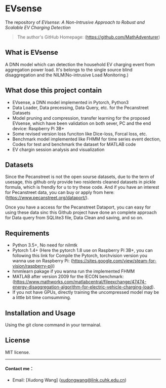# EVsense

The repository of *EVsense: A Non-Intrusive Approach to Robust and Scalable EV Charging Detection*

> The author's GitHub Homepage: (https://github.com/MathAdventurer)

## What is EVsense

 A DNN model which can detection the household EV charging event from  aggregation power load. It's belongs to the single source blind disaggregation and the NILM(No-intrusive Load Monitoring.)

## What dose this project contain

  - EVsense, a DNN model implemented in Pytorch, Python3
  - Data Loader, Data precessing, Data Query, etc. for the Pecanstreet Datasets
  - Model pruning and compression, transfer learning for the proposed EVsense, which have been validation on both sever, PC and the end device: Raspberry Pi 3B+
  - Some revised version loss funciton like Dice-loss, Forcal loss, etc.
  - Benchmark model implemented like FHMM for time series event dection, Codes for test and benchmark the dataset for MATLAB code
  - EV chargin session analysis and visualization

## Datasets

 Since the Pecanstreet is not the open sourse datasets, due to the term of usesage, this github only provide two residents cleaned datasets in pickle formula, which is frendly for u to try these code. And if you have an interest for Pecanstreet data, you can buy or apply from here: (https://www.pecanstreet.org/dataport/).
 
 Once you have a access for the Pecanstreet Dataport, you can easy for using these data sinc this Github project have done an complete approach for Data query from SQLlite3 file, Data Clean and saving, and so on.

## Requirements

  - Python 3.5+, No need for nilmtk
  - Pytorch 1.4+ (Here the pytorch 1.8 use on Raspberry Pi 3B+, you can following this link for Compile the Pytorch, torchvision version you wanna use on Raspberry Pi:   (https://sites.google.com/view/steam-for-vision/raspberry-pi))
  - hmmlearn pakage if you wanna run the implemented FHMM
  - MATLAB after version 2009 for the IECON benchmark: (https://www.mathworks.com/matlabcentral/fileexchange/47474-energy-disaggregation-algorithm-for-electric-vehicle-charging-load).
  - If you not have GPUs, directly training the uncompressed model may be a little bit time comsumming.

## Installation and Usage

  Using the git clone command in your termainal.

## License

  MIT license.

---

#### Contact me：
- Email: [Xudong Wang] (xudongwang@link.cuhk.edu.cn)
